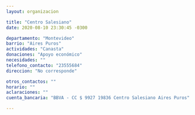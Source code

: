 ```yaml
---
layout: organizacion

title: "Centro Salesiano"
date: 2020-08-10 23:30:45 -0300

departamento: "Montevideo"
barrio: "Aires Puros"
actividades: "Canasta"
donaciones: "Apoyo económico"
necesidades: ""
telefono_contacto: "23555684"
direccion: "No corresponde"

otros_contactos: ""
horario: ""
aclaraciones: ""
cuenta_bancaria: "BBVA - CC $ 9927 19836 Centro Salesiano Aires Puros"

---
```

